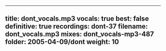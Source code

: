 
---
title: dont_vocals.mp3
vocals: true
best: false
definitive: true
recordings: dont-37
filename: dont_vocals.mp3
mixes: dont_vocals-mp3-487
folder: 2005-04-09/dont
weight: 10
---
